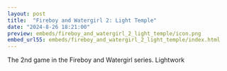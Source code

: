 ```yaml
---
layout: post
title:  "Fireboy and Watergirl 2: Light Temple"
date: "2024-8-26 18:21:00"
preview: embeds/fireboy_and_watergirl_2_light_temple/icon.png
embed_url55: embeds/fireboy_and_watergirl_2_light_temple/index.html
---
```

The 2nd game in the Fireboy and Watergirl series. Lightwork